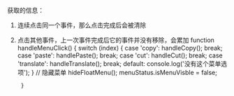 获取的信息：
1. 连续点击同一个事件，那么点击完成后会被清除
2. 点击其他事件，上一次事件完成后它的事件并没有移除，会累加
function handleMenuClick() {
          switch (index) {
            case 'copy': handleCopy();
              break;
            case 'paste': handlePaste();
              break;
            case 'cut': handleCut();
              break;
            case 'translate': handleTranslate();
              break;
            default: console.log('没有这个菜单选项');
          }
          // 隐藏菜单
          hideFloatMenu();
          menuStatus.isMenuVisble = false;

        }